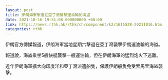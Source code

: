 ```yaml
---
layout: post
title: 伊朗海軍擊退在亞丁灣襲擊運油輪的海盜
date: 2021-10-16 19:51:08.000000000 +08:00
link: https://news.rthk.hk/rthk/ch/component/k2/1615528-20211016.htm
categories: rthk
---
```


伊朗官方傳媒報道，伊朗海軍當地星期六擊退在亞丁灣襲擊伊朗運油輪的海盜。

報道說，海盜乘坐5艘快艇襲擊一艘運油輪，但在伊朗海軍的猛烈炮火下逃離。

近年伊朗海軍擴大向印度洋和亞丁灣派遣船隻，保護伊朗船隻免受索馬里海盜襲擊。
